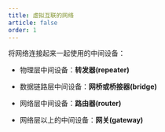 ```yaml
---
title: 虚拟互联的网络
article: false
order: 1
---
```


将网络连接起来一起使用的中间设备：

- 物理层中间设备：**转发器(repeater)**

- 数据链路层中间设备：**网桥或桥接器(bridge)**

- 网络层中间设备：**路由器(router)**

- 网络层以上的中间设备：**网关(gateway)**